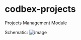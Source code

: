 # codbex-projects
Projects Management Module

Schematic:
![image](https://github.com/user-attachments/assets/7ac36302-e7dd-493d-8b98-9c5e1d106987)


